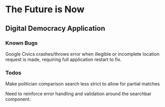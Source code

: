 # The Future is Now


## Digital Democracy Application



### Known Bugs
Google Civics crashes/throws error when illegible or incomplete location request is made, requiring full application restart to fix.


### Todos
Make politician comparison search less strict to allow for partial matches

Need to reinforce error handling and validation around the searchbar component.


